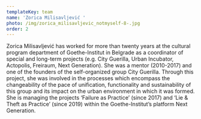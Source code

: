 ```yaml
---
templateKey: team
name: 'Zorica Milisavljević '
photo: /img/zorica_milisavljevic_notmyself-8-.jpg
order: 2
---
```

Zorica Milisavljević has worked for more than twenty years at the cultural program department of Goethe-Institut in Belgrade as a coordinator of special and long-term projects (e.g. City Guerilla, Urban Incubator, Actopolis, Freiraum, Next Generation). She was a mentor (2010-2017) and one of the founders of the self-organized group City Guerilla. Through this project, she was involved in the processes which encompass the changeability of the pace of unification, functionality and sustainability of this group and its impact on the urban environment in which it was formed.
She is managing the projects ‘Failure as Practice’ (since 2017) and ‘Lie & Theft as Practice’ (since 2019) within the Goethe-Institut’s platform Next Generation.
